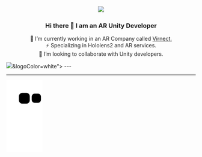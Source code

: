 <div align=center>
<img src ="https://github.com/whiteibescu/whiteibescu/blob/main/title.png?raw=true">

### Hi there 👋 I am an AR Unity Developer
🔭 I’m currently working in an AR Company called [Virnect.](https://virnect.com/?gclid=Cj0KCQjw4uaUBhC8ARIsANUuDjXcfnTt5qs1N3jUCz8w6WUBvpMIQNgeD7i7I4Ej93pT60YmTUe66h8aAsVCEALw_wcB)  
⚡ Specializing in Hololens2 and AR services.  
👯 I’m looking to collaborate with Unity developers.  
</div>
<img src="https://img.shields.io/badge/Unity-#FFFFFF?style=for-the-badge&logo=<svg role="img" viewBox="0 0 24 24" xmlns="http://www.w3.org/2000/svg"><title>Unity</title><path d="m12.9288 4.2939 3.7997 2.1929c.1366.077.1415.2905 0 .3675l-4.515 2.6076a.4192.4192 0 0 1-.4246 0L7.274 6.8543c-.139-.0745-.1415-.293 0-.3675l3.7972-2.193V0L1.3758 5.5977V16.793l3.7177-2.1456v-4.3858c-.0025-.1565.1813-.2682.318-.1838l4.5148 2.6076a.4252.4252 0 0 1 .2136.3676v5.2127c.0025.1565-.1813.2682-.3179.1838l-3.7996-2.1929-3.7178 2.1457L12 24l9.6954-5.5977-3.7178-2.1457-3.7996 2.1929c-.1341.082-.3229-.0248-.3179-.1838V13.053c0-.1565.087-.2956.2136-.3676l4.5149-2.6076c.134-.082.3228.0224.3179.1838v4.3858l3.7177 2.1456V5.5977L12.9288 0Z"/></svg>&logoColor=white">
---

---
![snake gif](https://github.com/whiteibescu/whiteibescu/blob/output/github-contribution-grid-snake.svg)
<!--
**whiteibescu/whiteibescu** is a ✨ _special_ ✨ repository because its `README.md` (this file) appears on your GitHub profile.

Here are some ideas to get you started:
[![Anurag's GitHub stats](https://github-readme-stats.vercel.app/api?username=whiteibescu)](https://github.com/anuraghazra/github-readme-stats) 
[![Top Langs](https://github-readme-stats.vercel.app/api/top-langs/?username=whiteibescu)](https://github.com/anuraghazra/github-readme-stats)

- 🤔 I’m looking for help with ...
- 💬 Ask me about ...
- 📫 How to reach me: ...
- 😄 Pronouns: ...
<img src="https://img.shields.io/badge/Python-3766AB?style=flat-square&logo=Python&logoColor=white"/></a>
- 🌱 I’m currently learning Front End
-->
